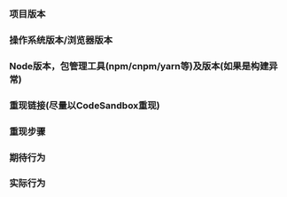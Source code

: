 ### 项目版本

### 操作系统版本/浏览器版本

### Node版本，包管理工具(npm/cnpm/yarn等)及版本(如果是构建异常)

### 重现链接(尽量以CodeSandbox重现)

### 重现步骤

### 期待行为

### 实际行为
